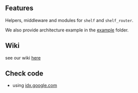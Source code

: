 ## Features

Helpers, middleware and modules for `shelf` and `shelf_router`.

We also provide architecture example in the [example](https://github.com/sakemaer/top_shelf/tree/main/example) folder.

## Wiki

see our wiki [here](https://github.com/sakemaer/top_shelf/wiki)

## Check code

 - using [idx.google.com](https://idx.google.com/top-shelf-7360855)

